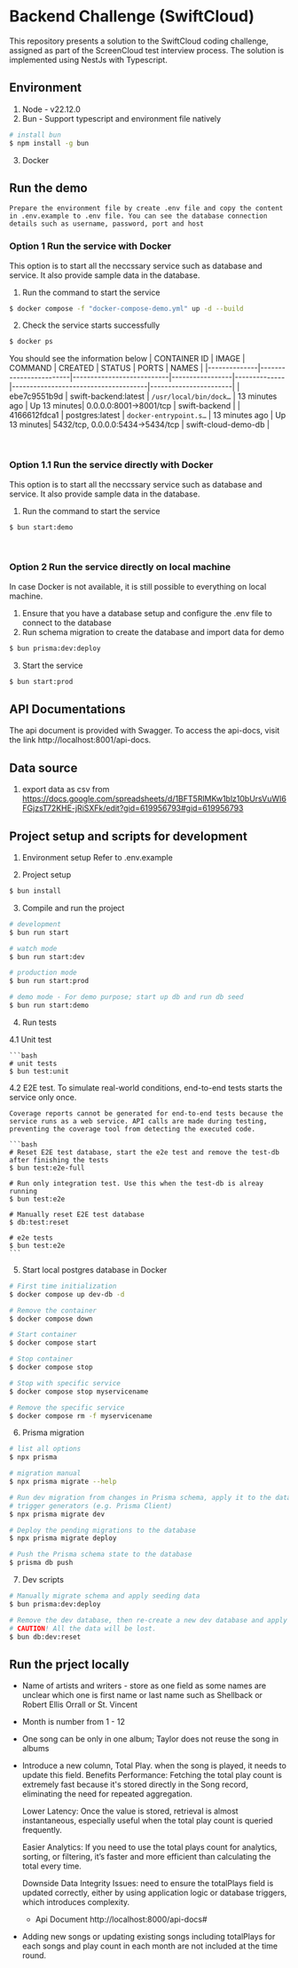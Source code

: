 # Backend Challenge (SwiftCloud)
This repository presents a solution to the SwiftCloud coding challenge, assigned as part of the ScreenCloud test interview process. The solution is implemented using NestJs with Typescript.

## Environment
1. Node - v22.12.0
2. Bun - Support typescript and environment file natively
  ```bash
  # install bun
  $ npm install -g bun
  ```
3. Docker

## Run the demo

```Prepare the environment file by create .env file and copy the content in .env.example to .env file. You can see the database connection details such as username, password, port and host ```

### Option 1 Run the service with Docker
This option is to start all the neccssary service such as database and service.
It also provide sample data in the database.

1. Run the command to start the service
```bash
$ docker compose -f "docker-compose-demo.yml" up -d --build 
```
2. Check the service starts successfully
```bash
$ docker ps
```
You should see the information below
| CONTAINER ID | IMAGE                  | COMMAND                   | CREATED         | STATUS        | PORTS                                | NAMES                 |
|--------------|------------------------|---------------------------|-----------------|--------------|--------------------------------------|-----------------------|
| ebe7c9551b9d | swift-backend:latest   | `/usr/local/bin/dock…`    | 13 minutes ago | Up 13 minutes| 0.0.0.0:8001->8001/tcp              | swift-backend         |
| 4166612fdca1 | postgres:latest        | `docker-entrypoint.s…`    | 13 minutes ago | Up 13 minutes| 5432/tcp, 0.0.0.0:5434->5434/tcp    | swift-cloud-demo-db   |

<br/>

### Option 1.1 Run the service directly with Docker
This option is to start all the neccssary service such as database and service.
It also provide sample data in the database.

1. Run the command to start the service
```bash
$ bun start:demo 
```

<br />

### Option 2 Run the service directly on local machine
In case Docker is not available, it is still possible to everything on local machine.

1. Ensure that you have a database setup and configure the .env file to connect to the database
2. Run schema migration to create the database and import data for demo
```bash
$ bun prisma:dev:deploy 
```
3. Start the service
```bash
$ bun start:prod
```

## API Documentations
The api document is provided with Swagger. To access the api-docs, visit the link http://localhost:8001/api-docs.


## Data source
1. export data as csv from https://docs.google.com/spreadsheets/d/1BFT5RlMKw1blz10bUrsVuWI6FGjzsT72KHE-jRiSXFk/edit?gid=619956793#gid=619956793

## Project setup and scripts for development

1. Environment setup
Refer to .env.example

2. Project setup

```bash
$ bun install
```

3. Compile and run the project
```bash
# development
$ bun run start

# watch mode
$ bun run start:dev

# production mode
$ bun run start:prod

# demo mode - For demo purpose; start up db and run db seed
$ bun run start:demo
``` 

4. Run tests

  4.1 Unit test

    ```bash
    # unit tests
    $ bun test:unit

  4.2 E2E test.
    To simulate real-world conditions, end-to-end tests starts the service only once. 

    Coverage reports cannot be generated for end-to-end tests because the service runs as a web service. API calls are made during testing, preventing the coverage tool from detecting the executed code.

    ```bash
    # Reset E2E test database, start the e2e test and remove the test-db after finishing the tests
    $ bun test:e2e-full

    # Run only integration test. Use this when the test-db is alreay running
    $ bun test:e2e

    # Manually reset E2E test database 
    $ db:test:reset

    # e2e tests
    $ bun test:e2e
    ```

5. Start local postgres database in Docker
```bash
# First time initialization
$ docker compose up dev-db -d

# Remove the container
$ docker compose down

# Start container
$ docker compose start

# Stop container
$ docker compose stop

# Stop with specific service
$ docker compose stop myservicename

# Remove the specific service
$ docker compose rm -f myservicename

```

6. Prisma migration
```bash
# list all options
$ npx prisma

# migration manual
$ npx prisma migrate --help

# Run dev migration from changes in Prisma schema, apply it to the database
# trigger generators (e.g. Prisma Client)
$ npx prisma migrate dev

# Deploy the pending migrations to the database
$ npx prisma migrate deploy

# Push the Prisma schema state to the database
$ prisma db push
```

7. Dev scripts
```bash
# Manually migrate schema and apply seeding data
$ bun prisma:dev:deploy

# Remove the dev database, then re-create a new dev database and apply prisma migration script with seeding data
# CAUTION! All the data will be lost.
$ bun db:dev:reset

```


## Run the prject locally


- Name of artists and writers - store as one field as some names are unclear which one is first name or last name such as Shellback or Robert Ellis Orrall or St. Vincent
- Month is number from 1 - 12
- One song can be only in one album; Taylor does not reuse the song in albums
- Introduce a new column, Total Play.
  when the song is played, it needs to update this field.
  Benefits
  Performance: Fetching the total play count is extremely fast because it's stored directly in the Song record, eliminating the need for repeated aggregation.

  Lower Latency: Once the value is stored, retrieval is almost instantaneous, especially useful when the total play count is queried frequently.

  Easier Analytics: If you need to use the total plays count for analytics, sorting, or filtering, it’s faster and more efficient than calculating the total every time.

  Downside
  Data Integrity Issues: need to ensure the totalPlays field is updated correctly, either by using application logic or database triggers, which introduces complexity.

  - Api Document http://localhost:8000/api-docs#

- Adding new songs or updating existing songs including totalPlays for each songs and play count in each month are not included at the time round.

